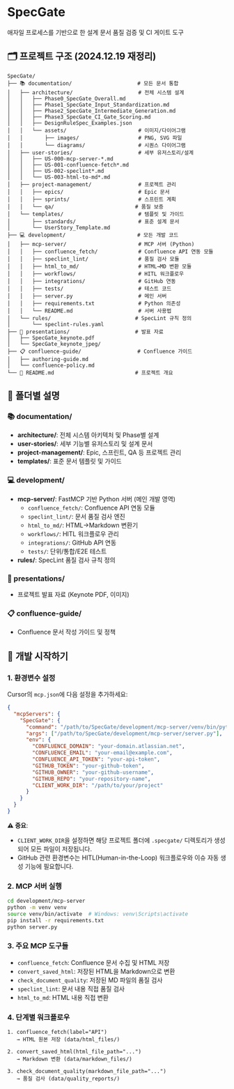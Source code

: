 # SpecGate

애자일 프로세스를 기반으로 한 설계 문서 품질 검증 및 CI 게이트 도구

## 🗂️ 프로젝트 구조 (2024.12.19 재정리)

```
SpecGate/
├── 📚 documentation/                     # 모든 문서 통합
│   ├── architecture/                     # 전체 시스템 설계
│   │   ├── Phase0_SpecGate_Overall.md
│   │   ├── Phase1_SpecGate_Input_Standardization.md
│   │   ├── Phase2_SpecGate_Intermediate_Generation.md
│   │   ├── Phase3_SpecGate_CI_Gate_Scoring.md
│   │   ├── DesignRuleSpec_Examples.json
│   │   └── assets/                       # 이미지/다이어그램
│   │       ├── images/                   # PNG, SVG 파일
│   │       └── diagrams/                 # 시퀀스 다이어그램
│   ├── user-stories/                     # 세부 유저스토리/설계
│   │   ├── US-000-mcp-server-*.md
│   │   ├── US-001-confluence-fetch*.md
│   │   ├── US-002-speclint*.md
│   │   └── US-003-html-to-md*.md
│   ├── project-management/               # 프로젝트 관리
│   │   ├── epics/                        # Epic 문서
│   │   ├── sprints/                      # 스프린트 계획
│   │   └── qa/                          # 품질 보증
│   └── templates/                        # 템플릿 및 가이드
│       ├── standards/                    # 표준 설계 문서
│       └── UserStory_Template.md
├── 💻 development/                       # 모든 개발 코드
│   ├── mcp-server/                       # MCP 서버 (Python)
│   │   ├── confluence_fetch/             # Confluence API 연동 모듈
│   │   ├── speclint_lint/                # 품질 검사 모듈
│   │   ├── html_to_md/                   # HTML→MD 변환 모듈
│   │   ├── workflows/                    # HITL 워크플로우
│   │   ├── integrations/                 # GitHub 연동
│   │   ├── tests/                        # 테스트 코드
│   │   ├── server.py                     # 메인 서버
│   │   ├── requirements.txt              # Python 의존성
│   │   └── README.md                     # 서버 사용법
│   └── rules/                           # SpecLint 규칙 정의
│       └── speclint-rules.yaml
├── 🎥 presentations/                     # 발표 자료
│   ├── SpecGate_keynote.pdf
│   └── SpecGate_keynote_jpeg/
├── 📋 confluence-guide/                  # Confluence 가이드
│   ├── authoring-guide.md
│   └── confluence-policy.md
└── 📄 README.md                          # 프로젝트 개요
```

## 📂 폴더별 설명

### 📚 documentation/
- **architecture/**: 전체 시스템 아키텍처 및 Phase별 설계
- **user-stories/**: 세부 기능별 유저스토리 및 설계 문서
- **project-management/**: Epic, 스프린트, QA 등 프로젝트 관리
- **templates/**: 표준 문서 템플릿 및 가이드

### 💻 development/
- **mcp-server/**: FastMCP 기반 Python 서버 (메인 개발 영역)
  - `confluence_fetch/`: Confluence API 연동 모듈
  - `speclint_lint/`: 문서 품질 검사 엔진
  - `html_to_md/`: HTML→Markdown 변환기
  - `workflows/`: HITL 워크플로우 관리
  - `integrations/`: GitHub API 연동
  - `tests/`: 단위/통합/E2E 테스트
- **rules/**: SpecLint 품질 검사 규칙 정의

### 🎥 presentations/
- 프로젝트 발표 자료 (Keynote PDF, 이미지)

### 📋 confluence-guide/
- Confluence 문서 작성 가이드 및 정책

## 🚀 개발 시작하기

### 1. 환경변수 설정

Cursor의 `mcp.json`에 다음 설정을 추가하세요:

```json
{
  "mcpServers": {
    "SpecGate": {
      "command": "/path/to/SpecGate/development/mcp-server/venv/bin/python",
      "args": ["/path/to/SpecGate/development/mcp-server/server.py"],
      "env": {
        "CONFLUENCE_DOMAIN": "your-domain.atlassian.net",
        "CONFLUENCE_EMAIL": "your-email@example.com", 
        "CONFLUENCE_API_TOKEN": "your-api-token",
        "GITHUB_TOKEN": "your-github-token",
        "GITHUB_OWNER": "your-github-username",
        "GITHUB_REPO": "your-repository-name",
        "CLIENT_WORK_DIR": "/path/to/your/project"
      }
    }
  }
}
```

**⚠️ 중요**: 
- `CLIENT_WORK_DIR`을 설정하면 해당 프로젝트 폴더에 `.specgate/` 디렉토리가 생성되어 모든 파일이 저장됩니다.
- GitHub 관련 환경변수는 HITL(Human-in-the-Loop) 워크플로우와 이슈 자동 생성 기능에 필요합니다.

### 2. MCP 서버 실행
```bash
cd development/mcp-server
python -m venv venv
source venv/bin/activate  # Windows: venv\Scripts\activate
pip install -r requirements.txt
python server.py
```

### 3. 주요 MCP 도구들
- `confluence_fetch`: Confluence 문서 수집 및 HTML 저장
- `convert_saved_html`: 저장된 HTML을 Markdown으로 변환
- `check_document_quality`: 저장된 MD 파일의 품질 검사
- `speclint_lint`: 문서 내용 직접 품질 검사
- `html_to_md`: HTML 내용 직접 변환

### 4. 단계별 워크플로우
```
1. confluence_fetch(label="API") 
   → HTML 원본 저장 (data/html_files/)

2. convert_saved_html(html_file_path="...") 
   → Markdown 변환 (data/markdown_files/)

3. check_document_quality(markdown_file_path="...") 
   → 품질 검사 (data/quality_reports/)
```
